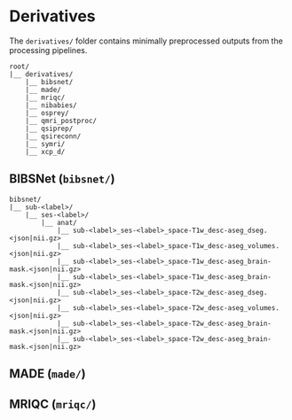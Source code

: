 # Derivatives

The `derivatives/` folder contains minimally preprocessed outputs from the processing pipelines.

```
root/
|__ derivatives/ 
    |__ bibsnet/
    |__ made/
    |__ mriqc/
    |__ nibabies/
    |__ osprey/
    |__ qmri_postproc/
    |__ qsiprep/
    |__ qsireconn/
    |__ symri/
    |__ xcp_d/
```


## BIBSNet (`bibsnet/`)

```
bibsnet/
|__ sub-<label>/
    |__ ses-<label>/
        |__ anat/
            |__ sub-<label>_ses-<label>_space-T1w_desc-aseg_dseg.<json|nii.gz>
            |__ sub-<label>_ses-<label>_space-T1w_desc-aseg_volumes.<json|nii.gz>
            |__ sub-<label>_ses-<label>_space-T1w_desc-aseg_brain-mask.<json|nii.gz>
            |__ sub-<label>_ses-<label>_space-T1w_desc-aseg_brain-mask.<json|nii.gz>   
            |__ sub-<label>_ses-<label>_space-T2w_desc-aseg_dseg.<json|nii.gz>
            |__ sub-<label>_ses-<label>_space-T2w_desc-aseg_volumes.<json|nii.gz>
            |__ sub-<label>_ses-<label>_space-T2w_desc-aseg_brain-mask.<json|nii.gz>
            |__ sub-<label>_ses-<label>_space-T2w_desc-aseg_brain-mask.<json|nii.gz>         

```


## MADE (`made/`)

## MRIQC (`mriqc/`)